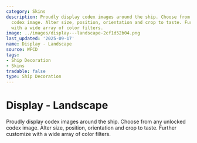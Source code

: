 ```yaml
---
category: Skins
description: Proudly display codex images around the ship. Choose from any unlocked
  codex image. Alter size, position, orientation and crop to taste. Further customize
  with a wide array of color filters.
image: ../images/display---landscape-2cf1d52b04.png
last_updated: '2025-09-17'
name: Display - Landscape
source: WFCD
tags:
- Ship Decoration
- Skins
tradable: false
type: Ship Decoration
---
```


# Display - Landscape

Proudly display codex images around the ship. Choose from any unlocked codex image. Alter size, position, orientation and crop to taste. Further customize with a wide array of color filters.

